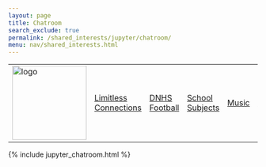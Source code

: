 ```yaml
---
layout: page
title: Chatroom
search_exclude: true
permalink: /shared_interests/jupyter/chatroom/
menu: nav/shared_interests.html
---
```


<!-- FOR THE NAV MENU AS IT IS NOT WORKING ON YOUR PAGE -->
<table>
    <tr>
        <td id="sharedinterests">
            <a href="{{site.baseurl}}/shared_interests/home">
                <img src="{{site.baseurl}}/images/school_logo.png" alt="logo" width="150" height="150">
            </a>
        </td>
        <td id="Limitless Connections"><a href="{{site.baseurl}}/shared_interests/limitconnect">Limitless Connections</a></td>
        <td id="DNHS Football"><a href="{{site.baseurl}}/shared_interests/football">DNHS Football</a></td>
        <td id="School Subjects"><a href="{{site.baseurl}}/shared_interests/jupyter/chatroom">School Subjects</a></td>
        <td id="Music"><a href="{{site.baseurl}}/music/">Music</a></td>
        <td id="Satire"><a href="{{site.baseurl}}/shared_interests/satire">Satire</a></td>
        <td id="PLACEHOLDER6"><a href="{{site.baseurl}}/shared_interests/agk.html">AGK</a></td>
    </tr>
</table>
<!-- END OF NAV MENU -->

{% include jupyter_chatroom.html %}